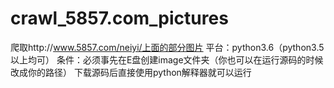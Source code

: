 # crawl_5857.com_pictures
爬取http://www.5857.com/neiyi/上面的部分图片
平台：python3.6（python3.5以上均可）
条件：必须事先在E盘创建image文件夹（你也可以在运行源码的时候改成你的路径）
下载源码后直接使用python解释器就可以运行
